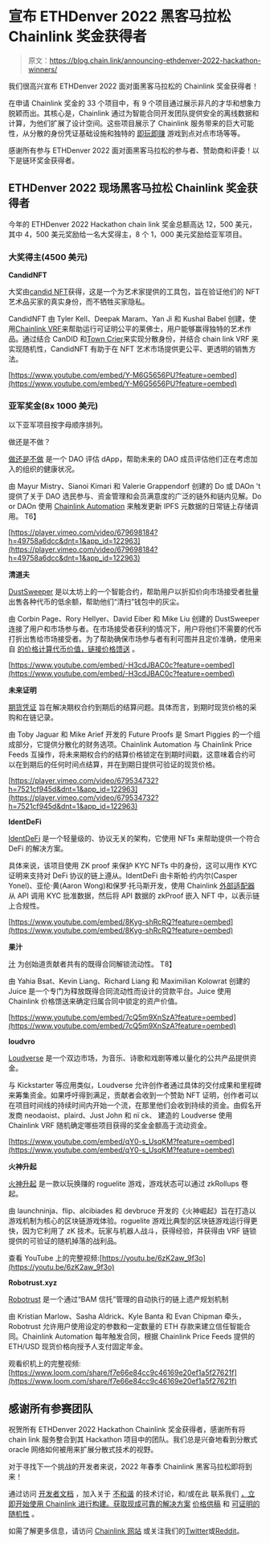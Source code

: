 # 宣布 ETHDenver 2022 黑客马拉松 Chainlink 奖金获得者

> 原文：<https://blog.chain.link/announcing-ethdenver-2022-hackathon-winners/>

我们很高兴宣布 ETHDenver 2022 面对面黑客马拉松的 Chainlink 奖金获得者！

在申请 Chainlink 奖金的 33 个项目[](https://hackerlink.io/hackathon/ethdenver22/?bounty=Chainlink)中，有 9 个项目通过展示非凡的才华和想象力脱颖而出。其核心是，Chainlink 通过为智能合同开发团队提供安全的离线数据和计算，为他们扩展了设计空间。这些项目展示了 Chainlink 服务带来的巨大可能性，从分散的身份凭证基础设施和独特的 [即玩即赚](https://blog.chain.link/what-is-play-to-earn/) 游戏到点对点市场等等。

感谢所有参与 ETHDenver 2022 面对面黑客马拉松的参与者、赞助商和评委！以下是链环奖金获得者。

## ETHDenver 2022 现场黑客马拉松 Chainlink 奖金获得者

今年的 ETHDenver 2022 Hackathon chain link 奖金总额高达 12，500 美元，其中 4，500 美元奖励给一名大奖得主，8 个 1，000 美元奖励给亚军项目。

### 大奖得主(4500 美元)

**CandidNFT**

大奖由[candid NFT](https://hackerlink.io/buidl/2029)获得，这是一个为艺术家提供的工具包，旨在验证他们的 NFT 艺术品买家的真实身份，而不牺牲买家隐私。

CandidNFT 由 Tyler Kell、Deepak Maram、Yan Ji 和 Kushal Babel 创建，使用[Chainlink VRF](https://chain.link/chainlink-vrf)来帮助运行可证明公平的莱佛士，用户能够赢得独特的艺术作品。通过结合 CanDID 和[Town Crier](https://blog.chain.link/town-crier-and-chainlink/)来实现分散身份，并结合 chain link VRF 来实现随机性，CandidNFT 有助于在 NFT 艺术市场提供更公平、更透明的销售方法。

[https://www.youtube.com/embed/Y-M6G5656PU?feature=oembed](https://www.youtube.com/embed/Y-M6G5656PU?feature=oembed)

### 亚军奖金(8x 1000 美元)

以下亚军项目按字母顺序排列。

做还是不做？

[做还是不做](https://hackerlink.io/buidl/2112) 是一个 DAO 评估 dApp，帮助未来的 DAO 成员评估他们正在考虑加入的组织的健康状况。

由 Mayur Mistry、Sianoi Kimari 和 Valerie Grappendorf 创建的 Do 或 DAOn 't 提供了关于 DAO 选民参与、资金管理和会员满意度的广泛的链外和链内见解。Do or DAOn 使用 [Chainlink Automation](https://automation.chain.link/) 来触发更新 IPFS 元数据的日常链上存储调用。 T6】

[https://player.vimeo.com/video/679698184?h=49758a6dcc&dnt=1&app_id=122963](https://player.vimeo.com/video/679698184?h=49758a6dcc&dnt=1&app_id=122963)

**清道夫**

[DustSweeper](https://hackerlink.io/buidl/2101) 是以太坊上的一个智能合约，帮助用户以折扣价向市场接受者批量出售各种代币的低余额，帮助他们“清扫”钱包中的灰尘。

由 Corbin Page、Rory Hellyer、David Eiber 和 Mike Liu 创建的 DustSweeper 连接了用户和市场参与者。在市场接受者获利的情况下，用户将他们不需要的代币打折出售给市场接受者。为了帮助确保市场参与者有利可图并且定价准确，使用来自 [的价格计算代币价值，链接价格馈送](https://data.chain.link) 。

[https://www.youtube.com/embed/-H3cdJBAC0c?feature=oembed](https://www.youtube.com/embed/-H3cdJBAC0c?feature=oembed)

**未来证明**

[期货凭证](https://hackerlink.io/buidl/1991) 旨在解决期权合约到期后的结算问题。具体而言，到期时现货价格的采购和在链记录。

由 Toby Jaguar 和 Mike Arief 开发的 Future Proofs 是 Smart Piggies 的一个组成部分，它提供分散化的财务选项。Chainlink Automation 与 Chainlink Price Feeds 互操作，将未来期权合约的结算价格锁定在到期时间戳，这意味着合约可以在到期后的任何时间点结算，并在到期日提供可验证的现货价格。  

[https://player.vimeo.com/video/679534732?h=7521cf945d&dnt=1&app_id=122963](https://player.vimeo.com/video/679534732?h=7521cf945d&dnt=1&app_id=122963)

**IdentDeFi**

[IdentDeFi](https://hackerlink.io/buidl/2170) 是一个轻量级的、协议无关的架构，它使用 NFTs 来帮助提供一个符合 DeFi 的解决方案。

具体来说，该项目使用 ZK proof 来保护 KYC NFTs 中的身份，这可以用作 KYC 证明来支持对 DeFi 协议的链上遵从。IdentDeFi 由卡斯帕·约内尔(Casper Yonel)、亚伦·黄(Aaron Wong)和保罗·托马斯开发，使用 Chainlink [外部适配器](https://docs.chain.link/docs/external-adapters/) 从 API 调用 KYC 批准数据，然后将 API 数据的 zkProof 嵌入 NFT 中，以表示链上合规性。

[https://www.youtube.com/embed/8Kyg-shRcRQ?feature=oembed](https://www.youtube.com/embed/8Kyg-shRcRQ?feature=oembed)

**果汁**

[汁](https://hackerlink.io/buidl/2058) 为创始道贡献者共有的既得合同解锁流动性。 T8】

由 Yahia Bsat、Kevin Liang、Richard Liang 和 Maximilian Kolowrat 创建的 Juice 是一个专门为释放既得合同流动性而设计的贷款平台。Juice 使用 Chainlink 价格馈送来确定归属合同中锁定的资产价值。

[https://www.youtube.com/embed/7cQ5m9XnSzA?feature=oembed](https://www.youtube.com/embed/7cQ5m9XnSzA?feature=oembed)

**loudvrο**

[Loudverse](https://hackerlink.io/buidl/2040) 是一个双边市场，为音乐、诗歌和戏剧等难以量化的公共产品提供资金。

与 Kickstarter 等应用类似，Loudverse 允许创作者通过具体的交付成果和里程碑来筹集资金。如果呼吁得到满足，贡献者会收到一个赞助 NFT 证明，创作者可以在项目时间线的持续时间内开始一个流，在那里他们会收到持续的资金。由假名开发商 neodaoist、plaird、Just John 和 nï ck、 建造的 Loudverse 使用 Chainlink VRF 随机确定哪些项目获得的奖金金额高于流动资金。

[https://www.youtube.com/embed/qY0-s_UsqKM?feature=oembed](https://www.youtube.com/embed/qY0-s_UsqKM?feature=oembed)

**火神升起**

[火神升起](https://hackerlink.io/buidl/2071) 是一款以玩换赚的 roguelite 游戏，游戏状态可以通过 zkRollups 卷起。

由 launchninja、flip、alcibiades 和 devbruce 开发的《火神崛起》旨在打造以游戏机制为核心的区块链游戏体验。roguelite 游戏比典型的区块链游戏运行得更快，因为它利用了 zK 技术。玩家与机器人战斗，获得经验，并获得由 VRF 链锁提供的可验证的随机掉落的战利品。

查看 YouTube 上的完整视频:[https://youtu.be/6zK2aw_9f3o](https://youtu.be/6zK2aw_9f3o)

**Robotrust.xyz**

[Robotrust](https://hackerlink.io/buidl/2035) 是一个通过“BAM 信托”管理的自动执行的链上遗产规划机制

由 Kristian Marlow、Sasha Aldrick、Kyle Banta 和 Evan Chipman 牵头，Robotrust 允许用户使用设定的参数和一定数量的 ETH 存款来建立信任智能合同。Chainlink Automation 每年触发合同，根据 Chainlink Price Feeds 提供的 ETH/USD 现货价格向授予人支付固定年金。

观看织机上的完整视频:[https://www.loom.com/share/f7e66e84cc9c46169e20ef1a5f27621f](https://www.loom.com/share/f7e66e84cc9c46169e20ef1a5f27621f)

## 感谢所有参赛团队

祝贺所有 ETHDenver 2022 Hackathon Chainlink 奖金获得者，感谢所有将 chain link 服务整合到其 Hackathon 项目中的团队。我们总是兴奋地看到分散式 oracle 网络如何被用来扩展分散式技术的视野。

对于寻找下一个挑战的开发者来说，2022 年春季 Chainlink 黑客马拉松即将到来！

通过访问 [开发者文档](https://docs.chain.link/docs/getting-started) ，加入关于 [不和谐](https://discordapp.com/invite/aSK4zew) 的技术讨论，和/或在此 联系我们 [，立即开始使用 Chainlink 进行构建。获取现成可靠的解决方案](https://chainlink.typeform.com/to/gEwrPO) [价格供稿](https://feeds.chain.link/) 和 [可证明的随机性](https://blog.chain.link/verifiable-random-functions-vrf-random-number-generation-rng-feature/) 。

如需了解更多信息，请访问 [Chainlink 网站](https://slack-redir.net/link?url=https%3A%2F%2Fchain.link) 或关注我们的[Twitter](https://slack-redir.net/link?url=https%3A%2F%2Ftwitter.com%2Fchainlink)或[Reddit](https://slack-redir.net/link?url=https%3A%2F%2Fwww.reddit.com%2Fr%2FChainlink%2F)。